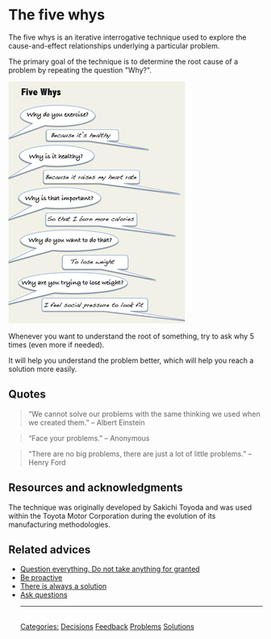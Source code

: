 # The five whys

The five whys is an iterative interrogative technique used to explore the cause-and-effect relationships underlying a particular problem.

The primary goal of the technique is to determine the root cause of a problem by repeating the question "Why?".

![The five whys example](./assets/the-five-whys.png)

Whenever you want to understand the root of something, try to ask why 5 times (even more if needed).

It will help you understand the problem better, which will help you reach a solution more easily.

## Quotes

> “We cannot solve our problems with the same thinking we used when we created them.” – Albert Einstein

> “Face your problems.” – Anonymous

> “There are no big problems, there are just a lot of little problems.” – Henry Ford

## Resources and acknowledgments

The technique was originally developed by Sakichi Toyoda and was used within the Toyota Motor Corporation during the evolution of its manufacturing methodologies.

## Related advices

- [Question everything. Do not take anything for granted](Question%20everything.%20Do%20not%20take%20anything%20for%20granted/index.md)
- [Be proactive](Be%20proactive/index.md)
- [There is always a solution](There%20is%20always%20a%20solution/index.md)
- [Ask questions](Ask%20questions/index.md)<hr/><br/>[Categories:](Categories/index.md) [Decisions](Categories/Decisions.md) [Feedback](Categories/Feedback.md) [Problems](Categories/Problems.md) [Solutions](Categories/Solutions.md)